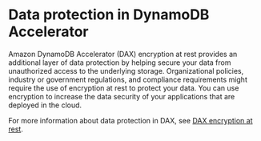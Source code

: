 # Data protection in DynamoDB Accelerator<a name="DAXDataProtection"></a>

Amazon DynamoDB Accelerator \(DAX\) encryption at rest provides an additional layer of data protection by helping secure your data from unauthorized access to the underlying storage\. Organizational policies, industry or government regulations, and compliance requirements might require the use of encryption at rest to protect your data\. You can use encryption to increase the data security of your applications that are deployed in the cloud\.

For more information about data protection in DAX, see [DAX encryption at rest](DAXEncryptionAtRest.md)\.
